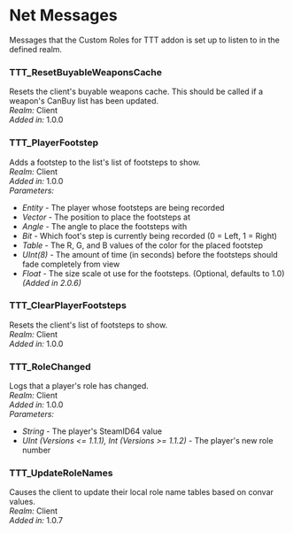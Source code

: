 # Net Messages
Messages that the Custom Roles for TTT addon is set up to listen to in the defined realm.

### TTT_ResetBuyableWeaponsCache
Resets the client's buyable weapons cache. This should be called if a weapon's CanBuy list has been updated.\
*Realm:* Client\
*Added in:* 1.0.0

### TTT_PlayerFootstep
Adds a footstep to the list's list of footsteps to show.\
*Realm:* Client\
*Added in:* 1.0.0\
*Parameters:*
- *Entity* - The player whose footsteps are being recorded
- *Vector* - The position to place the footsteps at
- *Angle* - The angle to place the footsteps with
- *Bit* - Which foot's step is currently being recorded (0 = Left, 1 = Right)
- *Table* - The R, G, and B values of the color for the placed footstep
- *UInt(8)* - The amount of time (in seconds) before the footsteps should fade completely from view
- *Float* - The size scale ot use for the footsteps. (Optional, defaults to 1.0) *(Added in 2.0.6)*

### TTT_ClearPlayerFootsteps
Resets the client's list of footsteps to show.\
*Realm:* Client\
*Added in:* 1.0.0

### TTT_RoleChanged
Logs that a player's role has changed.\
*Realm:* Client\
*Added in:* 1.0.0\
*Parameters:*
- *String* - The player's SteamID64 value
- *UInt (Versions <= 1.1.1), Int (Versions >= 1.1.2)* - The player's new role number

### TTT_UpdateRoleNames
Causes the client to update their local role name tables based on convar values.\
*Realm:* Client\
*Added in:* 1.0.7
